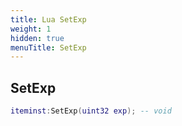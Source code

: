 ```yaml
---
title: Lua SetExp
weight: 1
hidden: true
menuTitle: SetExp
---
```

## SetExp
```lua
iteminst:SetExp(uint32 exp); -- void
```
